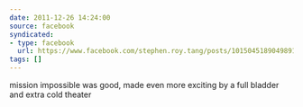 ```yaml
---
date: 2011-12-26 14:24:00
source: facebook
syndicated:
- type: facebook
  url: https://www.facebook.com/stephen.roy.tang/posts/10150451890498912
tags: []
---
```


mission impossible was good, made even more exciting by a full bladder and extra cold theater